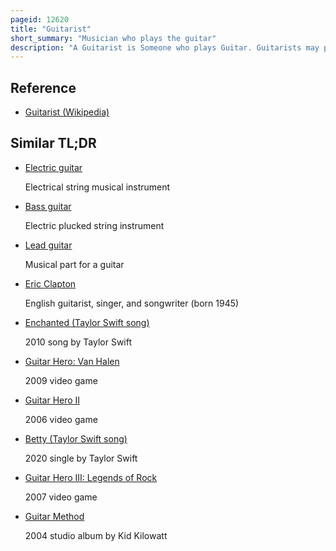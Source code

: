 ```yaml
---
pageid: 12620
title: "Guitarist"
short_summary: "Musician who plays the guitar"
description: "A Guitarist is Someone who plays Guitar. Guitarists may play a Variety of guitar Family Instruments such as classical Guitars acoustic Guitars electric Guitars and Bass Guitars. Some Guitarists accompany themselves on Guitar by singing or playing Harmonica or both."
---
```


## Reference

- [Guitarist (Wikipedia)](https://en.wikipedia.org/?curid=12620)

## Similar TL;DR

- [Electric guitar](/tldr/en/electric-guitar)

  Electrical string musical instrument

- [Bass guitar](/tldr/en/bass-guitar)

  Electric plucked string instrument

- [Lead guitar](/tldr/en/lead-guitar)

  Musical part for a guitar

- [Eric Clapton](/tldr/en/eric-clapton)

  English guitarist, singer, and songwriter (born 1945)

- [Enchanted (Taylor Swift song)](/tldr/en/enchanted-taylor-swift-song)

  2010 song by Taylor Swift

- [Guitar Hero: Van Halen](/tldr/en/guitar-hero-van-halen)

  2009 video game

- [Guitar Hero II](/tldr/en/guitar-hero-ii)

  2006 video game

- [Betty (Taylor Swift song)](/tldr/en/betty-taylor-swift-song)

  2020 single by Taylor Swift

- [Guitar Hero III: Legends of Rock](/tldr/en/guitar-hero-iii-legends-of-rock)

  2007 video game

- [Guitar Method](/tldr/en/guitar-method)

  2004 studio album by Kid Kilowatt

